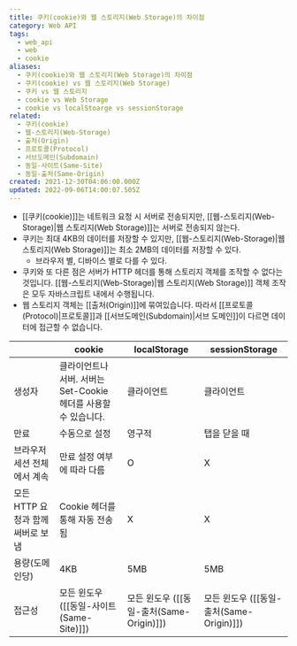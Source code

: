 ```yaml
---
title: 쿠키(cookie)와 웹 스토리지(Web Storage)의 차이점
category: Web API
tags:
  - web_api
  - web
  - cookie
aliases:
  - 쿠키(cookie)와 웹 스토리지(Web Storage)의 차이점
  - 쿠키(cookie) vs 웹 스토리지(Web Storage)
  - 쿠키 vs 웹 스토리지
  - cookie vs Web Storage
  - cookie vs localStoarge vs sessionStorage
related:
  - 쿠키(cookie)
  - 웹-스토리지(Web-Storage)
  - 출처(Origin)
  - 프로토콜(Protocol)
  - 서브도메인(Subdomain)
  - 동일-사이트(Same-Site)
  - 동일-출처(Same-Origin)
created: 2021-12-30T04:06:00.000Z
updated: 2022-09-06T14:00:07.505Z
---
```


<Metadata />

- [[쿠키(cookie)]]는 네트워크 요청 시 서버로 전송되지만, [[웹-스토리지(Web-Storage)|웹 스토리지(Web Storage)]]는 서버로 전송되지 않는다.
- 쿠키는 최대 4KB의 데이터를 저장할 수 있지만, [[웹-스토리지(Web-Storage)|웹 스토리지(Web Storage)]]는 최소 2MB의 데이터를 저장할 수 있다.
  - 브라우저 별, 디바이스 별로 다를 수 있다.
- 쿠키와 또 다른 점은 서버가 HTTP 헤더를 통해 스토리지 객체를 조작할 수 없다는 것입니다. [[웹-스토리지(Web-Storage)|웹 스토리지(Web Storage)]] 객체 조작은 모두 자바스크립트 내에서 수행됩니다.
- 웹 스토리지 객체는 [[출처(Origin)]]에 묶여있습니다. 따라서 [[프로토콜(Protocol)|프로토콜]]과 [[서브도메인(Subdomain)|서브 도메인]]이 다르면 데이터에 접근할 수 없습니다.

|                                   | cookie                                                          | localStorage                             | sessionStorage                           |
| --------------------------------- | --------------------------------------------------------------- | ---------------------------------------- | ---------------------------------------- |
| 생성자                            | 클라이언트나 서버. 서버는 Set-Cookie 헤더를 사용할 수 있습니다. | 클라이언트                               | 클라이언트                               |
| 만료                              | 수동으로 설정                                                   | 영구적                                   | 탭을 닫을 때                             |
| 브라우저 세션 전체에서 계속       | 만료 설정 여부에 따라 다름                                      | O                                        | X                                        |
| 모든 HTTP 요청과 함께 써버로 보냄 | Cookie 헤더를 통해 자동 전송 됨                                 | X                                        | X                                        |
| 용량(도메인당)                    | 4KB                                                             | 5MB                                      | 5MB                                      |
| 접근성                            | 모든 윈도우 ([[동일-사이트(Same-Site)]])                        | 모든 윈도우 ([[동일-출처(Same-Origin)]]) | 모든 윈도우 ([[동일-출처(Same-Origin)]]) |
